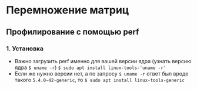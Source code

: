 # Перемножение матриц

## Профилирование с помощью perf

### 1. Установка

* Важно загрузить perf именно для вашей версии ядра (узнать версию ядра ````$ uname -r````)
````$ sudo apt install linux-tools-'uname -r'````
* Если же нужно версии нет, а по запросу ````$ uname -r```` ответ был вроде такого ````5.4.0-42-generic````, то
````$ sudo apt install linux-tools-generic````

